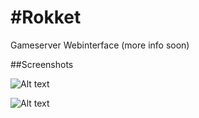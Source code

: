 #Rokket
========

Gameserver Webinterface (more info soon)

##Screenshots

![Alt text](http://aaroniker.me/login.png "Login")


![Alt text](http://aaroniker.me/user.png "User management")
